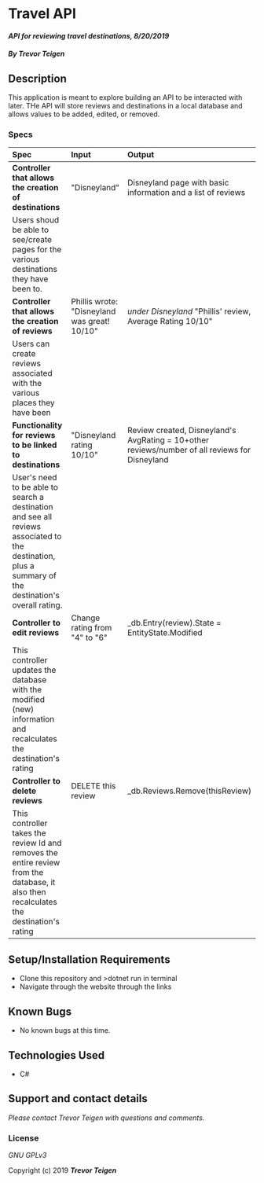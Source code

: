 # Travel API

#### _API for reviewing travel destinations, 8/20/2019_

#### _By **Trevor Teigen**_

## Description

This application is meant to explore building an API to be interacted with later. THe API will store reviews and destinations in a local database and allows values to be added, edited, or removed.

### Specs
| Spec | Input | Output |
| :-------------     | :------------- | :------------- |
| **Controller that allows the creation of destinations** | "Disneyland" | Disneyland page with basic information and a list of reviews |
| Users shoud be able to see/create pages for the various destinations they have been to. |
| **Controller that allows the creation of reviews** | Phillis wrote: "Disneyland was great! 10/10" | *under Disneyland* "Phillis' review, Average Rating 10/10" |
| Users can create reviews associated with the various places they have been |
| **Functionality for reviews to be linked to destinations** | "Disneyland rating 10/10" | Review created, Disneyland's AvgRating = 10+other reviews/number of all reviews for Disneyland |
|User's need to be able to search a destination and see all reviews associated to the destination, plus a summary of the destination's overall rating.|
| **Controller to edit reviews** | Change rating from "4" to "6" | _db.Entry(review).State = EntityState.Modified |
|This controller updates the database with the modified (new) information and recalculates the destination's rating|
| **Controller to delete reviews** | DELETE this review | _db.Reviews.Remove(thisReview) |
|This controller takes the review Id and removes the entire review from the database, it also then recalculates the destination's rating| 



## Setup/Installation Requirements

* Clone this repository and >dotnet run in terminal
* Navigate through the website through the links

## Known Bugs
* No known bugs at this time.

## Technologies Used
* C#


## Support and contact details

_Please contact Trevor Teigen with questions and comments._

### License

*GNU GPLv3*

Copyright (c) 2019 **_Trevor Teigen_**